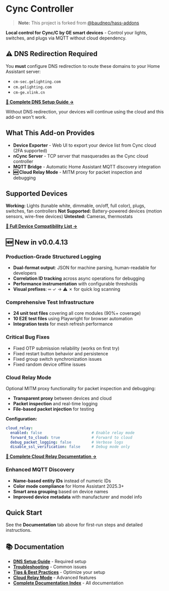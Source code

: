 # Cync Controller

> **Note:** This project is forked from [@baudneo/hass-addons](https://github.com/baudneo/hass-addons)

**Local control for Cync/C by GE smart devices** - Control your lights, switches, and plugs via MQTT without cloud dependency.

## ⚠️ DNS Redirection Required

You **must** configure DNS redirection to route these domains to your Home Assistant server:
- `cm-sec.gelighting.com`
- `cm.gelighting.com`
- `cm-ge.xlink.cn`

**[📖 Complete DNS Setup Guide →](https://github.com/jslamartina/hass-addons/blob/dev/docs/user/dns-setup.md)**

Without DNS redirection, your devices will continue using the cloud and this add-on won't work.

## What This Add-on Provides

- **Device Exporter** - Web UI to export your device list from Cync cloud (2FA supported)
- **nCync Server** - TCP server that masquerades as the Cync cloud controller
- **MQTT Bridge** - Automatic Home Assistant MQTT discovery integration
- **🆕 Cloud Relay Mode** - MITM proxy for packet inspection and debugging

## Supported Devices

**Working:** Lights (tunable white, dimmable, on/off, full color), plugs, switches, fan controllers
**Not Supported:** Battery-powered devices (motion sensors, wire-free devices)
**Untested:** Cameras, thermostats

**[📖 Full Device Compatibility List →](https://github.com/jslamartina/hass-addons/blob/dev/docs/user/known-devices.md)**

## 🆕 New in v0.0.4.13

### Production-Grade Structured Logging
- **Dual-format output**: JSON for machine parsing, human-readable for developers
- **Correlation ID tracking** across async operations for debugging
- **Performance instrumentation** with configurable thresholds
- **Visual prefixes**: ═ ✓ → ⚠️ ✗ for quick log scanning

### Comprehensive Test Infrastructure
- **24 unit test files** covering all core modules (90%+ coverage)
- **10 E2E test files** using Playwright for browser automation
- **Integration tests** for mesh refresh performance

### Critical Bug Fixes
- Fixed OTP submission reliability (works on first try)
- Fixed restart button behavior and persistence
- Fixed group switch synchronization issues
- Fixed random device offline issues

### Cloud Relay Mode
Optional MITM proxy functionality for packet inspection and debugging:
- **Transparent proxy** between devices and cloud
- **Packet inspection** and real-time logging
- **File-based packet injection** for testing

**Configuration:**
```yaml
cloud_relay:
  enabled: false                      # Enable relay mode
  forward_to_cloud: true              # Forward to cloud
  debug_packet_logging: false         # Verbose logs
  disable_ssl_verification: false     # Debug mode only
```

**[📖 Complete Cloud Relay Documentation →](https://github.com/jslamartina/hass-addons/blob/dev/docs/user/cloud-relay.md)**

### Enhanced MQTT Discovery
- **Name-based entity IDs** instead of numeric IDs
- **Color mode compliance** for Home Assistant 2025.3+
- **Smart area grouping** based on device names
- **Improved device metadata** with manufacturer and model info

## Quick Start

See the **Documentation** tab above for first-run steps and detailed instructions.

## 📚 Documentation

- **[DNS Setup Guide](https://github.com/jslamartina/hass-addons/blob/dev/docs/user/dns-setup.md)** - Required setup
- **[Troubleshooting](https://github.com/jslamartina/hass-addons/blob/dev/docs/user/troubleshooting.md)** - Common issues
- **[Tips & Best Practices](https://github.com/jslamartina/hass-addons/blob/dev/docs/user/tips.md)** - Optimize your setup
- **[Cloud Relay Mode](https://github.com/jslamartina/hass-addons/blob/dev/docs/user/cloud-relay.md)** - Advanced features
- **[Complete Documentation Index](https://github.com/jslamartina/hass-addons/blob/dev/docs/README.md)** - All documentation